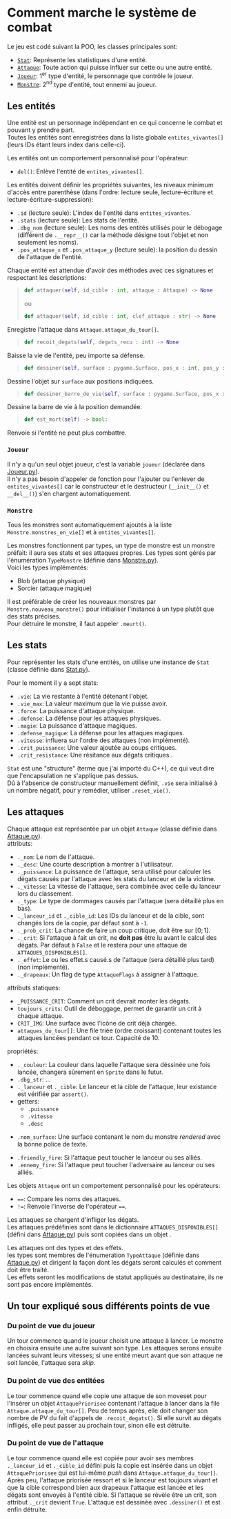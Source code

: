 # Comment marche le système de combat

Le jeu est codé suivant la POO, les classes principales sont:
+ [`Stat`](../sources/combats/Stats.py): Représente les statistiques d'une entité.
+ [`Attaque`](../sources/combats/Attaque.py): Toute action qui puisse influer sur cette ou une autre entité.
+ [`Joueur`](../sources/combats/Joueur.py): 1<sup>er</sup> type d'entité, le personnage que contrôle le joueur.
+ [`Monstre`](../sources/combats/Monstre.py): 2<sup>nd</sup> type d'entité, tout ennemi au joueur.

## Les entités
Une entité est un personnage indépendant en ce qui concerne le combat et pouvant y prendre part.  
Toutes les entités sont enregistrées dans la liste globale `entites_vivantes[]` (leurs IDs étant leurs index dans celle-ci).

Les entités ont un comportement personnalisé pour l'opérateur:
+ `del()`: Enlève l'entité de `entites_vivantes[]`. <!--Pas vraiment un opérateur mais restons simple.-->

Les entités doivent définir les propriétés suivantes, les niveaux minimum d'accès entre parenthèse (dans l'ordre: lecture seule, lecture-écriture et lecture-écriture-suppression):
+ `.id` (lecture seule): L'index de l'entité dans `entites_vivantes`.
+ `.stats` (lecture seule): Les stats de l'entité.
+ `.dbg_nom` (lecture seule): Les noms des entités utilisés pour le débogage (différent de `.__repr__()` car la méthode désigne tout l'objet et non seulement les noms).
+ `.pos_attaque_x` et `.pos_attaque_y` (lecture seule): la position du dessin de l'attaque de l'entité.

Chaque entité est attendue d'avoir des méthodes avec ces signatures et respectant les descriptions:
>```Python
> def attaquer(self, id_cible : int, attaque : Attaque) -> None
>```
> ou
>```Python
> def attaquer(self, id_cible : int, clef_attaque : str) -> None
>```
Enregistre l'attaque dans `Attaque.attaque_du_tour[]`.

>```Python
> def recoit_degats(self, degats_recu : int) -> None
>```
Baisse la vie de l'entité, peu importe sa défense.

> ```Python
> def dessiner(self, surface : pygame.Surface, pos_x : int, pos_y : int) -> None
> ```
Dessine l'objet sur `surface` aux positions indiquées.

>```Python
> def dessiner_barre_de_vie(self, surface : pygame.Surface, pos_x : int, pos_y : int) -> None
>```
Dessine la barre de vie à la position demandée.

>```Python
>def est_mort(self) -> bool:
>```
Renvoie si l'entité ne peut plus combattre.

### `Joueur`
Il n'y a qu'un seul objet joueur, c'est la variable `joueur` (déclarée dans [Joueur.py](../sources/combats/Joueur.py)).  
Il n'y a pas besoin d'appeler de fonction pour l'ajouter ou l'enlever de `entites_vivantes[]` car le constructeur et le destructeur (`__init__()` et `__del__()`) s'en chargent automatiquement.

### `Monstre`
Tous les monstres sont automatiquement ajoutés à la liste `Monstre.monstres_en_vie[]` et à `entites_vivantes[]`.

Les monstres fonctionnent par types, un type de monstre est un monstre préfait: il aura ses stats et ses attaques propres. Les types sont gérés par l'énumération `TypeMonstre` (définie dans [Monstre.py](../sources/combats/Monstre.py)).  
Voici les types implémentés:
+ Blob (attaque physique)
+ Sorcier (attaque magique)

Il est préférable de créer les nouveaux monstres par `Monstre.nouveau_monstre()` pour initialiser l'instance à un type plutôt que des stats précises.  
Pour détruire le monstre, il faut appeler `.meurt()`.

## Les stats
Pour représenter les stats d'une entités, on utilise une instance de `Stat` (classe définie dans [Stat.py](../sources/combats/Stats.py)).

Pour le moment il y a sept stats:
- `.vie`: La vie restante à l'entité détenant l'objet.
- `.vie_max`: La valeur maximum que la vie puisse avoir.
- `.force`: La puissance d'attaque physique.
- `.defense`: La défense pour les attaques physiques.
- `.magie`: La puissance d'attaque magiques.
- `.defense_magique`: La défense pour les attaques magiques.
- `.vitesse`: influera sur l'ordre des attaques (non implémenté).
- `.crit_puissance`: Une valeur ajoutée au coups critiques.
- `.crit_resistance`: Une résitance aux dégats critiques..

`Stat` est une "structure" (terme que j'ai importé du C++), ce qui veut dire que l'encapsulation ne s'applique pas dessus.  
Dû à l'absence de constructeur manuellement définit, `.vie` sera initialisé à un nombre négatif, pour y remédier, utiliser `.reset_vie()`.

## Les attaques
Chaque attaque est représentée par un objet `Attaque` (classe définie dans [Attaque.py](../sources/combats/Attaque.py)).  
attributs:
+ `._nom`: Le nom de l'attaque.
+ `._desc`: Une courte description à montrer à l'utilisateur.
+ `._puissance`: La puissance de l'attaque, sera utilisé pour calculer les dégats causés par l'attaque avec les stats du lanceur et de la victime.
+ `._vitesse`: La vitesse de l'attaque, sera combinée avec celle du lanceur lors du classement.
+ `._type`: Le type de dommages causés par l'attaque (sera détaillé plus en bas).
+ `._lanceur_id` et `._cible_id`: Les IDs du lanceur et de la cible, sont changés lors de la copie, par défaut sont à `-1`.
+ `._prob_crit`: La chance de faire un coup critique, doit être sur $[0; 1]$.
+ `._crit`: Si l'attaque à fait un crit, ne **doit pas** être lu avant le calcul des dégats. Par défaut à `False` et le restera pour une attaque de `ATTAQUES_DISPONIBLES[]`.
+ `._effet`: Le ou les effet.s causé.s de l'attaque (sera détaillé plus tard) (non implémenté).
+ `._drapeaux`: Un flag de type `AttaqueFlags` à assigner à l'attaque.


attributs statiques:
+ `_PUISSANCE_CRIT`: Comment un crit devrait monter les dégats.
+ `toujours_crits`: Outil de déboggage, permet de garantir un crit à chaque attaque.
+ `CRIT_IMG`: Une surface avec l'icône de crit déjà chargée.
+ `attaques_du_tour[]`: Une file triée (ordre croissant) contenant toutes les attaques lancées pendant ce tour. Capacité de 10.

propriétés:
+ `._couleur`: La couleur dans laquelle l'attaque sera déssinée une fois lancée, changera sûrement en `Sprite` dans le futur.
+ `.dbg_str`: ...
+ `._lanceur` et `._cible`: Le lanceur et la cible de l'attaque, leur existance est vérifiée par `assert()`.
+ getters:
	- `.puissance`
	- `.vitesse`
	- `.desc`
- `.nom_surface`: Une surface contenant le nom du monstre _rendered_ avec la bonne police de texte.
+ `.friendly_fire`: Si l'attaque peut toucher le lanceur ou ses alliés.
+ `.ennemy_fire`: Si l'attaque peut toucher l'adversaire au lanceur ou ses alliés.

Les objets `Attaque` ont un comportement personnalisé pour les opérateurs:
+ `==`: Compare les noms des attaques.
+ `!=`: Renvoie l'inverse de l'opérateur `==`.

Les attaques se chargent d'infliger les dégats.  
Les attaques prédéfinies sont dans le dictionnaire `ATTAQUES_DISPONIBLES[]` (défini dans [Attaque.py](../sources/combats/Attaque.py)) puis sont copiées dans un objet .

Les attaques ont des types et des effets.  
les types sont membres de l'énumeration `TypeAttaque` (définie dans [Attaque.py](../sources/combats/Attaque.py)) et dirigent la façon dont les dégats seront calculés et comment doit être traité.  
Les effets seront les modifications de statut appliqués au destinataire, ils ne sont pas encore implémentés.

## Un tour expliqué sous différents points de vue
### Du point de vue du joueur
Un tour commence quand le joueur choisit une attaque à lancer. Le monstre en choisira ensuite une autre suivant son type. Les attaques serons ensuite lancées suivant leurs vitesses; si une entité meurt avant que son attaque ne soit lancée, l'attaque sera _skip_.

### Du point de vue des entitées
Le tour commence quand elle copie une attaque de son moveset pour l'insérer un objet `AttaquePriorisee` contenant l'attaque à lancer dans la file `Attaque.attaque_du_tour[]`. Peu de temps après, elle doit changer son nombre de PV du fait d'appels de `.recoit_degats()`. Si elle survit au dégats infligés, elle peut passer au prochain tour, sinon elle est détruite.

### Du point de vue de l'attaque
Le tour commence quand elle est copiée pour avoir ses membres `._lanceur_id` et `._cible_id` défini puis la copie est insérée dans un objet `AttaquePriorisee` qui est lui-même _push_ dans `Attaque.attaque_du_tour[]`. Après peu, l'attaque priorisée ressort et si le lanceur est toujours vivant et que la cible correspond bien aux drapeaux l'attaque est lancée et les dégats sont envoyés à l'entité cible. Si l'attaque se révèle être un crit, son attribut `._crit` devient `True`. L'attaque est dessinée avec `.dessiner()` et est enfin détruite.